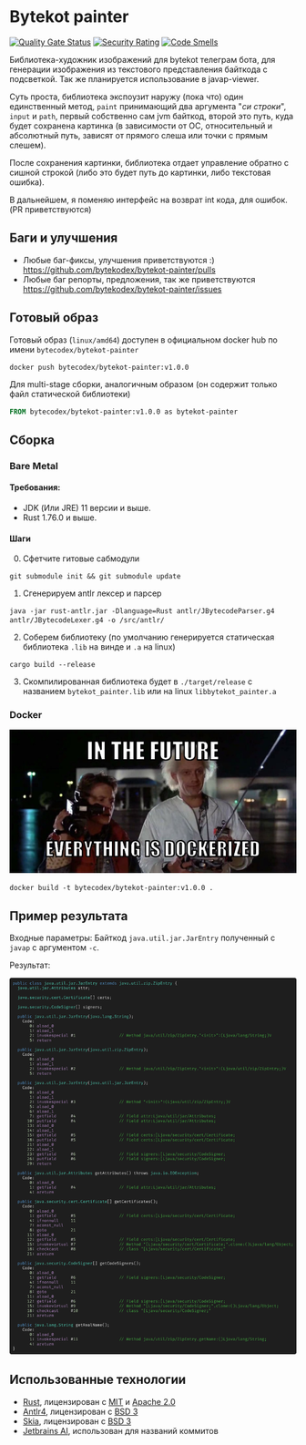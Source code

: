 # Bytekot painter

[![Quality Gate Status](https://sonarcloud.io/api/project_badges/measure?project=bytekodex_bytekot-painter&metric=alert_status)](https://sonarcloud.io/summary/new_code?id=bytekodex_bytekot-painter)
[![Security Rating](https://sonarcloud.io/api/project_badges/measure?project=bytekodex_bytekot-painter&metric=security_rating)](https://sonarcloud.io/summary/new_code?id=bytekodex_bytekot-painter)
[![Code Smells](https://sonarcloud.io/api/project_badges/measure?project=bytekodex_bytekot-painter&metric=code_smells)](https://sonarcloud.io/summary/new_code?id=bytekodex_bytekot-painter)

Библиотека-художник изображений для bytekot телеграм бота, для генерации изображения из текстового представления байткода с подсветкой.
Так же планируется использование в javap-viewer.

Суть проста, библиотека экспоузит наружу (пока что) один единственный метод, `paint` принимающий два аргумента "_си строки_", `input` и `path`, первый собственно сам jvm байткод,
второй это путь, куда будет сохранена картинка (в зависимости от ОС, относительный и абсолютный путь, зависят от прямого слеша или точки с прямым слешем).

После сохранения картинки, библиотека отдает управление обратно с сишной строкой (либо это будет путь до картинки, либо текстовая ошибка).

В дальнейшем, я поменяю интерфейс на возврат int кода, для ошибок. (PR приветствуются)

## Баги и улучшения

- Любые баг-фиксы, улучшения приветствуются :) https://github.com/bytekodex/bytekot-painter/pulls
- Любые баг репорты, предложения, так же приветствуются https://github.com/bytekodex/bytekot-painter/issues

## Готовый образ

Готовый образ (`linux/amd64`) доступен в официальном docker hub по имени `bytecodex/bytekot-painter`

```shell
docker push bytecodex/bytekot-painter:v1.0.0
```

Для multi-stage сборки, аналогичным образом (он содержит только файл статической библиотеки)

```dockerfile
FROM bytecodex/bytekot-painter:v1.0.0 as bytekot-painter
```

## Сборка

### Bare Metal

#### Требования:

- JDK (Или JRE) 11 версии и выше.
- Rust 1.76.0 и выше.

#### Шаги

0. Сфетчите гитовые сабмодули

```shell
git submodule init && git submodule update
```

1. Сгенерируем antlr лексер и парсер

```shell
java -jar rust-antlr.jar -Dlanguage=Rust antlr/JBytecodeParser.g4 antlr/JBytecodeLexer.g4 -o /src/antlr/
```

2. Соберем библиотеку (по умолчанию генерируется статическая библиотека `.lib` на винде и `.a` на linux)

```shell
cargo build --release
```

3. Скомпилированная библиотека будет в `./target/release` с названием `bytekot_painter.lib` или на linux `libbytekot_painter.a`

### Docker

![](/nothing/docker-meme.jpg)

```shell
docker build -t bytecodex/bytekot-painter:v1.0.0 .
```

## Пример результата

Входные параметры: Байткод `java.util.jar.JarEntry` полученный с `javap` с аргументом `-c`.

Результат:

![](/nothing/snapshot-result.png)

## Использованные технологии

- [Rust](https://github.com/rust-lang/rust), лицензирован с [MIT](https://github.com/rust-lang/log/blob/master/LICENSE-MIT) и [Apache 2.0](https://github.com/rust-lang/log/blob/master/LICENSE-APACHE)
- [Antlr4](https://github.com/antlr/antlr4), лицензирован с [BSD 3](https://github.com/antlr/antlr4/blob/dev/LICENSE.txt)
- [Skia](https://github.com/google/skia), лицензирован с [BSD 3](https://github.com/google/skia/blob/main/LICENSE)
- [Jetbrains AI](https://www.jetbrains.com/ai/), использован для названий коммитов